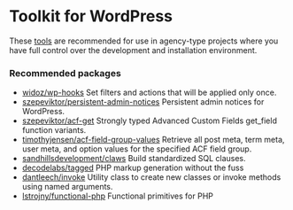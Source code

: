 # Toolkit for WordPress

These [tools](/src) are recommended for use in agency-type projects
where you have full control over the development and installation environment.

### Recommended packages

- [widoz/wp-hooks](https://github.com/widoz/wp-hooks)
  Set filters and actions that will be applied only once.
- [szepeviktor/persistent-admin-notices](https://github.com/szepeviktor/wordpress-persistent-admin-notices)
  Persistent admin notices for WordPress.
- [szepeviktor/acf-get](https://github.com/szepeviktor/acf-get)
  Strongly typed Advanced Custom Fields get_field function variants.
- [timothyjensen/acf-field-group-values](https://github.com/timothyjensen/acf-field-group-values)
  Retrieve all post meta, term meta, user meta, and option values for the specified ACF field group.
- [sandhillsdevelopment/claws](https://github.com/sandhillsdevelopment/claws)
  Build standardized SQL clauses.
- [decodelabs/tagged](https://github.com/decodelabs/tagged)
  PHP markup generation without the fuss
- [dantleech/invoke](https://github.com/dantleech/invoke)
  Utility class to create new classes or invoke methods using named arguments.
- [lstrojny/functional-php](https://github.com/lstrojny/functional-php)
  Functional primitives for PHP

